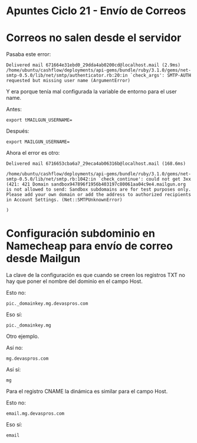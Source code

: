 # Apuntes Ciclo 21 - Envío de Correos

# Correos no salen desde el servidor

Pasaba este error:
```
Delivered mail 671664e31ebd0_29dda4ab0200cd@localhost.mail (2.9ms)
/home/ubuntu/cashflow/deployments/api-gems/bundle/ruby/3.1.0/gems/net-smtp-0.5.0/lib/net/smtp/authenticator.rb:20:in `check_args': SMTP-AUTH requested but missing user name (ArgumentError)
```

Y era porque tenía mal configurada la variable de entorno para el user name.

Antes:

```
export tMAILGUN_USERNAME=
```

Después:

```
export MAILGUN_USERNAME=
```

Ahora el error es otro:

```
Delivered mail 6716653cba6a7_29eca4ab06316b@localhost.mail (168.6ms)

/home/ubuntu/cashflow/deployments/api-gems/bundle/ruby/3.1.0/gems/net-smtp-0.5.0/lib/net/smtp.rb:1042:in `check_continue': could not get 3xx (421: 421 Domain sandbox947896f1956b403197c80061aa04c9e4.mailgun.org is not allowed to send: Sandbox subdomains are for test purposes only. Please add your own domain or add the address to authorized recipients in Account Settings. (Net::SMTPUnknownError)

)
```

# Configuración subdominio en Namecheap para envío de correo desde Mailgun

La clave de la configuración es que cuando se creen los registros TXT no hay que poner el nombre del dominio en el campo Host.

Esto no:
```
pic._domainkey.mg.devaspros.com
```

Eso sí:
```
pic._domainkey.mg
```

Otro ejemplo.

Así no:
```
mg.devaspros.com
```

Así sí:
```
mg
```

Para el registro CNAME la dinámica es similar para el campo Host.

Esto no:
```
email.mg.devaspros.com
```

Eso sí:
```
email
```